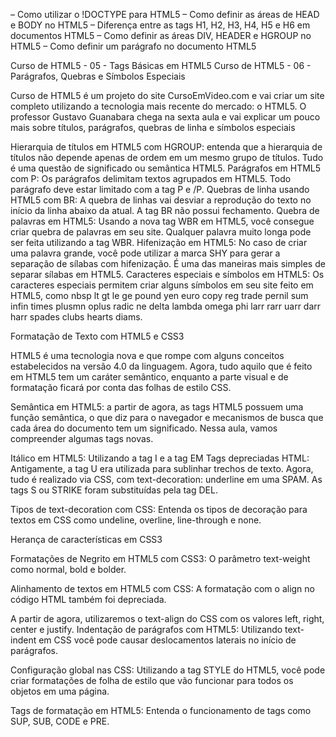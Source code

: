 – Como utilizar o !DOCTYPE para HTML5                                                                                            – Como definir as áreas de HEAD e BODY no HTML5                                                                        – Diferença entre as tags H1, H2, H3, H4, H5 e H6 em documentos HTML5                                – Como definir as áreas DIV, HEADER e HGROUP no HTML5                                                        – Como definir um parágrafo no documento HTML5

Curso de HTML5 - 05 - Tags Básicas em HTML5
Curso de HTML5 - 06 - Parágrafos, Quebras e Símbolos Especiais

Curso de HTML5 é um projeto do site CursoEmVideo.com e vai criar um site completo utilizando a tecnologia mais recente do mercado: o HTML5. O professor Gustavo Guanabara chega na sexta aula e vai explicar um pouco mais sobre títulos, parágrafos, quebras de linha e símbolos especiais

Hierarquia de títulos em HTML5 com HGROUP: entenda que a hierarquia de títulos não depende apenas de ordem em um mesmo grupo de títulos. Tudo é uma questão de significado ou semântica HTML5. Parágrafos em HTML5 com P: Os parágrafos delimitam textos agrupados em HTML5. Todo parágrafo deve estar limitado com a tag P e /P. Quebras de linha usando HTML5 com BR: A quebra de linhas vai desviar a reprodução do texto no início da linha abaixo da atual. A tag BR não possui fechamento. Quebra de palavras em HTML5: Usando a nova tag WBR em HTML5, você consegue criar quebra de palavras em seu site. Qualquer palavra muito longa pode ser feita utilizando a tag WBR. Hifenização em HTML5: No caso de criar uma palavra grande, você pode utilizar a marca SHY para gerar a separação de sílabas com hifenização. É uma das maneiras mais simples de separar sílabas em HTML5. Caracteres especiais e símbolos em HTML5: Os caracteres especiais permitem criar alguns símbolos em seu site feito em HTML5, como nbsp lt gt le ge pound yen euro copy reg trade pernil sum infin times plusmn oplus radic ne delta lambda omega phi larr rarr uarr darr harr spades clubs hearts diams.


Formatação de Texto com HTML5 e CSS3

HTML5 é uma tecnologia nova e que rompe com alguns conceitos estabelecidos na versão 4.0 da linguagem. Agora, tudo aquilo que é feito em HTML5 tem um caráter semântico, enquanto a parte visual e de formatação ficará por conta das folhas de estilo CSS.

Semântica em HTML5: a partir de agora, as tags HTML5 possuem uma função semântica, o que diz para o navegador e mecanismos de busca que cada área do documento tem um significado. Nessa aula, vamos compreender algumas tags novas.

Itálico em HTML5: Utilizando a tag I e a tag EM Tags depreciadas HTML: Antigamente, a tag U era utilizada para sublinhar trechos de texto. Agora, tudo é realizado via CSS, com text-decoration: underline em uma SPAM. As tags S ou STRIKE foram substituídas pela tag DEL.

Tipos de text-decoration com CSS: Entenda os tipos de decoração para textos em CSS como undeline, overline, line-through e none.

Herança de características em CSS3

Formatações de Negrito em HTML5 com CSS3: O parâmetro text-weight como normal, bold e bolder.

Alinhamento de textos em HTML5 com CSS: A formatação com o align no código HTML também foi depreciada.

A partir de agora, utilizaremos o text-align do CSS com os valores left, right, center e justify. Indentação de parágrafos com HTML5: Utilizando text-indent em CSS você pode causar deslocamentos laterais no início de parágrafos.

Configuração global nas CSS: Utilizando a tag STYLE do HTML5, você pode criar formatações de folha de estilo que vão funcionar para todos os objetos em uma página.

Tags de formatação em HTML5: Entenda o funcionamento de tags como SUP, SUB, CODE e PRE.

